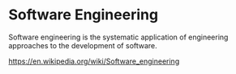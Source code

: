 # Software Engineering

Software engineering is the systematic application of engineering approaches to the development of software.

https://en.wikipedia.org/wiki/Software_engineering